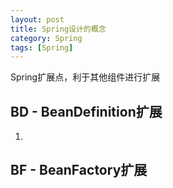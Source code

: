 ```yaml
---
layout: post
title: Spring设计的概念
category: Spring
tags: [Spring]
---
```


Spring扩展点，利于其他组件进行扩展

## BD - BeanDefinition扩展

1. 

## BF - BeanFactory扩展





